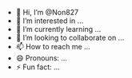 - 👋 Hi, I’m @Non827
- 👀 I’m interested in ...
- 🌱 I’m currently learning ...
- 💞️ I’m looking to collaborate on ...
- 📫 How to reach me ...
- 😄 Pronouns: ...
- ⚡ Fun fact: ...

<!---
Non827/Non827 is a ✨ special ✨ repository because its `README.md` (this file) appears on your GitHub profile.
You can click the Preview link to take a look at your changes
